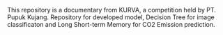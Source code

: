 This repository is a documentary from KURVA, a competition held by PT. Pupuk Kujang. 
Repository for developed model, Decision Tree for image classificaton and Long Short-term Memory for CO2 Emission prediction.
